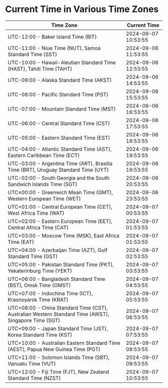 # Current Time in Various Time Zones

| Time Zone | Current Time |
|-----------|--------------|
| UTC-12:00 - Baker Island Time (BIT) | 2024-09-07 10:53:55 |
| UTC-11:00 - Niue Time (NUT), Samoa Standard Time (SST) | 2024-09-06 11:53:55 |
| UTC-10:00 - Hawaii-Aleutian Standard Time (HAST), Tahiti Time (TAHT) | 2024-09-06 12:53:55 |
| UTC-09:00 - Alaska Standard Time (AKST) | 2024-09-06 14:53:55 |
| UTC-08:00 - Pacific Standard Time (PST) | 2024-09-06 15:53:55 |
| UTC-07:00 - Mountain Standard Time (MST) | 2024-09-06 16:53:55 |
| UTC-06:00 - Central Standard Time (CST) | 2024-09-06 17:53:55 |
| UTC-05:00 - Eastern Standard Time (EST) | 2024-09-06 18:53:55 |
| UTC-04:00 - Atlantic Standard Time (AST), Eastern Caribbean Time (ECT) | 2024-09-06 19:53:55 |
| UTC-03:00 - Argentina Time (ART), Brasília Time (BRT), Uruguay Standard Time (UYT) | 2024-09-06 19:53:55 |
| UTC-02:00 - South Georgia and the South Sandwich Islands Time (SGT) | 2024-09-06 20:53:55 |
| UTC±00:00 - Greenwich Mean Time (GMT), Western European Time (WET) | 2024-09-06 23:53:55 |
| UTC+01:00 - Central European Time (CET), West Africa Time (WAT) | 2024-09-07 00:53:55 |
| UTC+02:00 - Eastern European Time (EET), Central Africa Time (CAT) | 2024-09-07 01:53:55 |
| UTC+03:00 - Moscow Time (MSK), East Africa Time (EAT) | 2024-09-07 01:53:55 |
| UTC+04:00 - Azerbaijan Time (AZT), Gulf Standard Time (GST) | 2024-09-07 02:53:55 |
| UTC+05:00 - Pakistan Standard Time (PKT), Yekaterinburg Time (YEKT) | 2024-09-07 03:53:55 |
| UTC+06:00 - Bangladesh Standard Time (BST), Omsk Time (OMST) | 2024-09-07 04:53:55 |
| UTC+07:00 - Indochina Time (ICT), Krasnoyarsk Time (KRAT) | 2024-09-07 05:53:55 |
| UTC+08:00 - China Standard Time (CST), Australian Western Standard Time (AWST), Singapore Time (SGT) | 2024-09-07 06:53:55 |
| UTC+09:00 - Japan Standard Time (JST), Korea Standard Time (KST) | 2024-09-07 07:53:55 |
| UTC+10:00 - Australian Eastern Standard Time (AEST), Papua New Guinea Time (PGT) | 2024-09-07 08:53:55 |
| UTC+11:00 - Solomon Islands Time (SBT), Vanuatu Time (VUT) | 2024-09-07 09:53:55 |
| UTC+12:00 - Fiji Time (FJT), New Zealand Standard Time (NZST) | 2024-09-07 10:53:55 |
